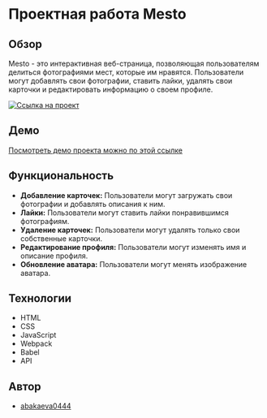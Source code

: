 # Проектная работа Mesto

## Обзор

Mesto - это интерактивная веб-страница, позволяющая пользователям делиться фотографиями мест, которые им нравятся. Пользователи могут добавлять свои фотографии, ставить лайки, удалять свои карточки и редактировать информацию о своем профиле.

[![Ссылка на проект](https://img.shields.io/badge/%D0%9F%D0%BE%D1%81%D0%BC%D0%BE%D1%82%D1%80%D0%B5%D1%82%D1%8C-%D0%9F%D1%80%D0%BE%D0%B5%D0%BA%D1%82-blue)](https://abakaeva0444.github.io/mesto-project-ff/)

## Демо

[Посмотреть демо проекта можно по этой ссылке](https://abakaeva0444.github.io/mesto-project-ff/)

## Функциональность

*   **Добавление карточек:** Пользователи могут загружать свои фотографии и добавлять описания к ним.
*   **Лайки:** Пользователи могут ставить лайки понравившимся фотографиям.
*   **Удаление карточек:** Пользователи могут удалять только свои собственные карточки.
*   **Редактирование профиля:** Пользователи могут изменять имя и описание профиля.
*   **Обновление аватара:** Пользователи могут менять изображение аватара.

## Технологии

*   HTML
*   CSS
*   JavaScript
*   Webpack
*   Babel
*   API 

## Автор

*   [abakaeva0444](https://github.com/abakaeva0444)

